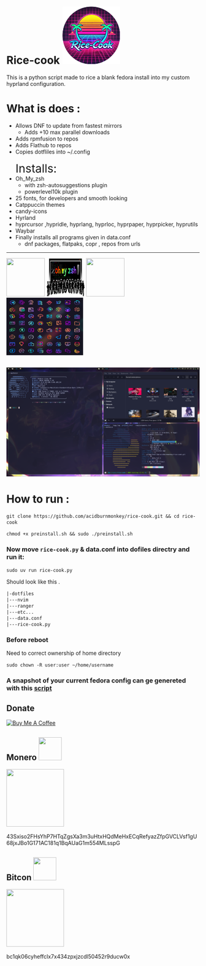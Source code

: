 # Rice-cook <a href="#"> <img src="./images/logo.webp" height="150" > </a>

This is a python script made to rice a blank fedora install into my custom hyprland configuration.

# What is does :

- Allows DNF to update from fastest mirrors
  - Adds +10 max parallel downloads
- Adds rpmfusion to repos
- Adds Flathub to repos
- Copies dotfliles into ~/.config
  </br> </br>
  <span style="font-size:30px;">Installs:</span>
- Oh_My_zsh
  - with zsh-autosuggestions plugin
  - powerlevel10k plugin
- 25 fonts, for developers and smooth looking
- Catppuccin themes
- candy-icons
- Hyrland
- hyprcursor ,hypridle, hyprlang, hyprloc, hyprpaper, hyprpicker, hyprutils
- Waybar
- Finally installs all programs given in data.conf
  - dnf packages, flatpaks, copr , repos from urls

---

<a href="https://github.com/catppuccin/catppuccin"><img src="https://raw.githubusercontent.com/catppuccin/catppuccin/main/assets/logos/exports/1544x1544_circle.png"  height="100" width="100"></a>
<a href="https://ohmyz.sh/"><img src="./images/ohmyzsh.png"  height="100" width="100"></a>
<a href="https://flathub.org/"><img src="https://www.vectorlogo.zone/logos/flathub/flathub-icon.svg"  height="100" width="100"></a>
<a href="https://github.com/EliverLara/candy-icons"><img src="./images/icons.png"  height="150" width="200"></a>

##

![](images/image2.png)

# How to run :

```
git clone https://github.com/acidburnmonkey/rice-cook.git && cd rice-cook

```

```
chmod +x preinstall.sh && sudo ./preinstall.sh
```

### Now move `rice-cook.py` & data.conf into dofiles directry and run it:

```
sudo uv run rice-cook.py
```

Should look like this .

```
|-dotfiles
|---nvim
|---ranger
|---etc...
|---data.conf
|---rice-cook.py
```

### Before reboot

Need to correct ownership of home directory

```
sudo chown -R user:user ~/home/username
```

### A snapshot of your current fedora config can ge genereted with this [script]([https://github.com/acidburnmonkey/scripts/blob/main/fedora-apps.py])

## Donate

<a href="https://www.buymeacoffee.com/acidburn" target="_blank"><img src="https://cdn.buymeacoffee.com/buttons/default-orange.png" alt="Buy Me A Coffee" height="41" width="174"></a>

## Monero <img src="https://www.getmonero.org/press-kit/symbols/monero-symbol-1280.png" width="60" height="60">

<img src="https://lh3.googleusercontent.com/pw/AJFCJaXk5yBCwXdQRjlyJfkain1Y_VNRaQLrBOzpd-TGANvD6uetoA134EINH1czVS-RpkwnFn2DspjRivfV2kPuTsN5f1NzJjyoT6rl7hhCfIJI7HyUnclACO24NKyyEES5Uly6lmvfig7G3vTH0Sx3Djw=w240-h240-s-no?authuser=0" width="150" height="150">

43Sxiso2FHsYhP7HTqZgsXa3m3uHtxHQdMeHxECqRefyazZfpGVCLVsf1gU68jxJBo1G171AC181q1BqAUaG1m554MLsspG

## Bitcon <img src="https://upload.wikimedia.org/wikipedia/commons/4/46/Bitcoin.svg" width="60" height="60">

<img src="https://lh3.googleusercontent.com/pw/AJFCJaVUsxqiheJBMWH1azt3kO00SdVw-hnJ8brWx1RNf-JozK_yy2-ZXwLpCEDeKePfp78I5Ca63I3A0TWujiMqydrdygMsmujaOvNp-OqZUwafXyleDKbD-enEg75WweataJivtVJmCenNvuIpBzq51mc=w352-h355-s-no?authuser=0" width="150" height="150">

bc1qk06cyheffclx7x434zpxjzcdl50452r9ducw0x
